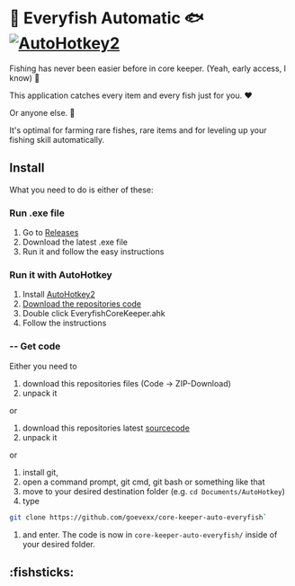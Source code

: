 # 🎣 Everyfish Automatic 🐟 [![AutoHotkey2](https://img.shields.io/badge/Language-AutoHotkey2-green.svg)](https://autohotkey.com/) 

Fishing has never been easier before in core keeper. (Yeah, early access, I know) 🐠 

This application catches every item and every fish just for you. :heart:  

Or anyone else. 🐡  

It's optimal for farming rare fishes, rare items and for leveling up your fishing skill automatically.

## Install

What you need to do is either of these:

### Run .exe file

1. Go to [Releases](https://github.com/goevexx/core-keeper-auto-everyfish/releases)
2. Download the latest .exe file
3. Run it and follow the easy instructions


### Run it with AutoHotkey
1. Install [AutoHotkey2](https://autohotkey.com/)
2. [Download the repositories code](#---get-code) 
3. Double click EveryfishCoreKeeper.ahk
4. Follow the instructions

### -- Get code

Either you need to 

1. download this repositories files (Code -> ZIP-Download) 
2. unpack it

or

1. download this repositories latest [sourcecode](https://github.com/goevexx/core-keeper-auto-everyfish/releases) 
2. unpack it

or

1. install git,
2. open a command prompt, git cmd, git bash or something like that
3. move to your desired destination folder (e.g. `cd Documents/AutoHotkey`)
4. type 
```bash
git clone https://github.com/goevexx/core-keeper-auto-everyfish`
```
1. and enter. The code is now in `core-keeper-auto-everyfish/`  inside of your desired folder.


## :fishsticks: